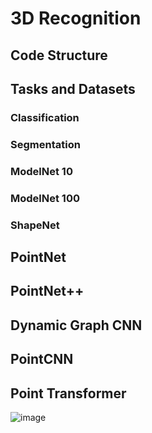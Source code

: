 # 3D Recognition

## Code Structure

## Tasks and Datasets

### Classification

### Segmentation

### ModelNet 10

### ModelNet 100

### ShapeNet

## PointNet

## PointNet++

## Dynamic Graph CNN

## PointCNN

## Point Transformer

![image](https://user-images.githubusercontent.com/35536646/139610153-f39c1312-6f4c-4e8f-b431-6123f472a76c.png)
